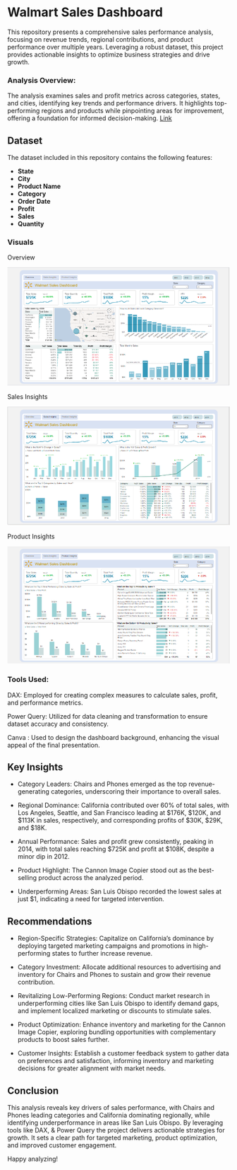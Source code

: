 # Walmart Sales Dashboard 

This repository presents a comprehensive sales performance analysis, focusing on revenue trends, regional contributions, and product performance over multiple years. Leveraging a robust dataset, this project provides actionable insights to optimize business strategies and drive growth.

### Analysis Overview:
The analysis examines sales and profit metrics across categories, states, and cities, identifying key trends and performance drivers. It highlights top-performing regions and products while pinpointing areas for improvement, offering a foundation for informed decision-making.
[Link](https://app.powerbi.com/view?r=eyJrIjoiNmMwMDllMGQtMWNhMC00NjFmLThmNzktZTFiYWMxOGRhODU5IiwidCI6IjAzNWEyYzY4LTc2YjQtNGViYS1hMTVhLWNiYmNhOTY4NjhjZCJ9)

## Dataset

The dataset included in this repository contains the following features:

- **State**
- **City**
- **Product Name**
- **Category**
- **Order Date**
- **Profit**
- **Sales**
- **Quantity**


### Visuals
Overview

![Overview](https://github.com/brenden-DS/Walmart-Sales-Dashboard/blob/main/walmart%20overview.PNG)

Sales Insights

![sales](https://github.com/brenden-DS/Walmart-Sales-Dashboard/blob/main/walmart%20sales%20insights.PNG)

Product Insights

![Products](https://github.com/brenden-DS/Walmart-Sales-Dashboard/blob/main/walmart%20product%20analysis.PNG)

### Tools Used:  
DAX: Employed for creating complex measures to calculate sales, profit, and performance metrics.  

Power Query: Utilized for data cleaning and transformation to ensure dataset accuracy and consistency.  

Canva : Used to design the dashboard background, enhancing the visual appeal of the final presentation.

## Key Insights

- Category Leaders: Chairs and Phones emerged as the top revenue-generating categories, underscoring their importance to overall sales.  

- Regional Dominance: California contributed over 60% of total sales, with Los Angeles, Seattle, and San Francisco leading at $176K, $120K, and $113K in sales, respectively, and corresponding profits of $30K, $29K, and $18K.  

- Annual Performance: Sales and profit grew consistently, peaking in 2014, with total sales reaching $725K and profit at $108K, despite a minor dip in 2012.  

- Product Highlight: The Cannon Image Copier stood out as the best-selling product across the analyzed period.  

- Underperforming Areas: San Luis Obispo recorded the lowest sales at just $1, indicating a need for targeted intervention.


## Recommendations

- Region-Specific Strategies: Capitalize on California’s dominance by deploying targeted marketing campaigns and promotions in high-performing states to further increase revenue.  

- Category Investment: Allocate additional resources to advertising and inventory for Chairs and Phones to sustain and grow their revenue contribution.  

- Revitalizing Low-Performing Regions: Conduct market research in underperforming cities like San Luis Obispo to identify demand gaps, and implement localized marketing or discounts to stimulate sales.  

- Product Optimization: Enhance inventory and marketing for the Cannon Image Copier, exploring bundling opportunities with complementary products to boost sales further.  

- Customer Insights: Establish a customer feedback system to gather data on preferences and satisfaction, informing inventory and marketing decisions for greater alignment with market needs.



## Conclusion

This analysis reveals key drivers of sales performance, with Chairs and Phones leading categories and California dominating regionally, while identifying underperformance in areas like San Luis Obispo. By leveraging tools like DAX, & Power Query the project delivers actionable strategies for growth. It sets a clear path for targeted marketing, product optimization, and improved customer engagement.



Happy analyzing!
